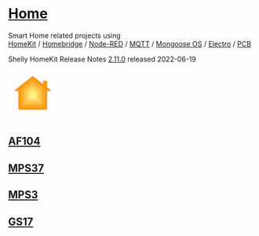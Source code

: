 # [Home](https://www.apple.com/de/ios/home/)
Smart Home related projects using  
[HomeKit](https://de.wikipedia.org/wiki/HomeKit) / [Homebridge](https://homebridge.io/) / [Node-RED](https://de.wikipedia.org/wiki/Node-RED) / [MQTT](https://de.wikipedia.org/wiki/MQTT) / [Mongoose OS](https://mongoose-os.com/) / [Electro](https://github.com/griemide/Elektro) / [PCB](https://github.com/griemide/PCB)  


Shelly HomeKit Release Notes [2.11.0](https://github.com/mongoose-os-apps/shelly-homekit/releases/tag/2.11.0) released 2022-06-19

<a href="https://www.apple.com/de/ios/home/">
<img width="100" alt="2021-09-21" src="images/Apple_HomeKit_logo.svg"> 

## [AF104](AF104/readme.md)
  
## [MPS37](https://github.com/griemide/Shelly/tree/master/Projects)  
  
## [MPS3](https://github.com/griemide/Shelly/tree/master/Projects)
  
## [GS17](https://github.com/griemide/Hardware/blob/master/Funkschalter/readme.md)  
[]()  
[]()  
[]()  
[]()  
[]()  
[]()  
[]()  

